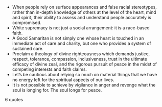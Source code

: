  - When people rely on surface appearances and false racial stereotypes, rather than in-depth knowledge of others at the level of the heart, mind and spirit, their ability to assess and understand people accurately is compromised.
 - White supremacy is not just a social arrangement: it is a race-based faith.
 - A Good Samaritan is not simply one whose heart is touched in an immediate act of care and charity, but one who provides a system of sustained care.
 - Proclaim a theology of divine righteousness which demands justice, respect, tolerance, compassion, inclusiveness, trust in the ultimate efficacy of divine zeal, and the rigorous pursuit of peace in the midst of competing interests and faith claims.
 - Let’s be cautious about relying so much on material things that we have no energy left for the spiritual aspects of our lives.
 - It is not possible to achieve by vigilance in anger and revenge what the soul is longing for. The soul longs for peace.

6 quotes